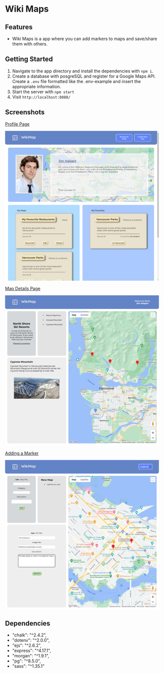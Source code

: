 Wiki Maps
=========

## Features
- Wiki Maps is a app where you can add markers to maps and save/share them with others.

## Getting Started

1. Navigate to the app directory and install the dependencies with `npm i`.
2. Create a database with posgreSQL and register for a Google Maps API. Create a `.env` file formatted like the .env-example and insert the appropriate information.
3. Start the server with `npm start`
4. Visit `http://localhost:8080/`

## Screenshots

<ins>Profile Page</ins>

<img src="https://github.com/jbenson4/Wiki_Map/blob/master/docs/wiki-maps-profile.png?raw=true"/>

<ins>Map Details Page</ins>

<img src="https://github.com/jbenson4/Wiki_Map/blob/master/docs/wiki-maps-map-details.png?raw=true" />

<ins>Adding a Marker</ins>

<img src="https://github.com/jbenson4/Wiki_Map/blob/master/docs/wiki-maps-adding-pins.png?raw=true" />

## Dependencies

- "chalk": "^2.4.2",
- "dotenv": "^2.0.0",
- "ejs": "^2.6.2",
- "express": "^4.17.1",
- "morgan": "^1.9.1",
- "pg": "^8.5.0",
- "sass": "^1.35.1"